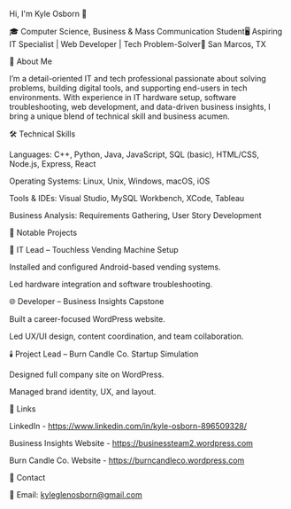 Hi, I'm Kyle Osborn 👋

🎓 Computer Science, Business & Mass Communication Student🖥️ Aspiring IT Specialist | Web Developer | Tech Problem-Solver📍 San Marcos, TX

💼 About Me

I’m a detail-oriented IT and tech professional passionate about solving problems, building digital tools, and supporting end-users in tech environments. With experience in IT hardware setup, software troubleshooting, web development, and data-driven business insights, I bring a unique blend of technical skill and business acumen.

🛠️ Technical Skills

Languages: C++, Python, Java, JavaScript, SQL (basic), HTML/CSS, Node.js, Express, React

Operating Systems: Linux, Unix, Windows, macOS, iOS

Tools & IDEs: Visual Studio, MySQL Workbench, XCode, Tableau

Business Analysis: Requirements Gathering, User Story Development

📂 Notable Projects

🔧 IT Lead – Touchless Vending Machine Setup

Installed and configured Android-based vending systems.

Led hardware integration and software troubleshooting.

🌐 Developer – Business Insights Capstone

Built a career-focused WordPress website.

Led UX/UI design, content coordination, and team collaboration.

🕯️ Project Lead – Burn Candle Co. Startup Simulation

Designed full company site on WordPress.

Managed brand identity, UX, and layout.

🔗 Links

LinkedIn - https://www.linkedin.com/in/kyle-osborn-896509328/

Business Insights Website - https://businessteam2.wordpress.com

Burn Candle Co. Website - https://burncandleco.wordpress.com

📢 Contact

📧 Email: kyleglenosborn@gmail.com
